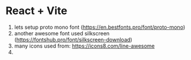 # React + Vite

1. lets setup proto mono font (https://en.bestfonts.pro/font/proto-mono)
2. another awesome font used silkscreen (https://fontshub.pro/font/silkscreen-download)
3. many icons used from: https://icons8.com/line-awesome
4.
